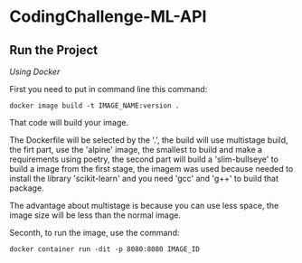 # CodingChallenge-ML-API


## Run the Project
*Using Docker*

First you need to put in command line this command:

```
docker image build -t IMAGE_NAME:version .
```

That code will build your image.

The Dockerfile will be selected by the '.', the build will use multistage build, the firt part, use the 'alpine' image, the smallest to build and make a requirements using poetry, the second part will build a 'slim-bullseye' to build a image from the first stage, the imagem was used because needed to install the library 'scikit-learn' and you need 'gcc' and 'g++' to build that package.

The advantage about multistage is because you can use less space, the image size will be less than the normal image.


Seconth, to run the image, use the command:

```
docker container run -dit -p 8080:8080 IMAGE_ID
```
